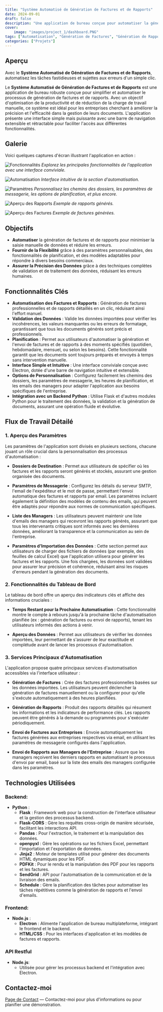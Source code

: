 ```yaml
---
title: "Système Automatisé de Génération de Factures et de Rapports"
date: 2024-09-01
draft: false
description: "Une application de bureau conçue pour automatiser la génération de factures et de rapports avec une interface conviviale et des fonctionnalités d'automatisation avancées."
cover:
    image: "images/project_1/dashboard.PNG"
tags: ["Automatisation", "Génération de Factures", "Génération de Rapports", "Electron", "Python", "Flask"]
categories: ["Projets"]
---
```


## Aperçu

Avec le **Système Automatisé de Génération de Factures et de Rapports**, automatisez les tâches fastidieuses et sujettes aux erreurs d'un simple clic.

Le **Système Automatisé de Génération de Factures et de Rapports** est une application de bureau robuste conçue pour simplifier et automatiser le processus de génération de factures et de rapports. Avec un objectif d'optimisation de la productivité et de réduction de la charge de travail manuelle, ce système est idéal pour les entreprises cherchant à améliorer la précision et l'efficacité dans la gestion de leurs documents. L'application présente une interface simple mais puissante avec une barre de navigation extensible et rétractable pour faciliter l'accès aux différentes fonctionnalités.

## Galerie

Voici quelques captures d'écran illustrant l'application en action :

![Fonctionnalités](/images/project_1/features.PNG)
*Explorez les principales fonctionnalités de l'application avec une interface conviviale.*

![Automatisation](/images/project_1/automations.PNG)
*Interface intuitive de la section d'automatisation.*

![Paramètres](/images/project_1/settings.PNG)
*Personnalisez les chemins des dossiers, les paramètres de messagerie, les options de planification, et plus encore.*

![Aperçu des Rapports](/images/project_1/report_example.PNG)
*Exemple de rapports générés.*

![Aperçu des Factures](/images/project_1/invoice_example.PNG)
*Exemple de factures générées.*

## Objectifs

- **Automatiser** la génération de factures et de rapports pour minimiser la saisie manuelle de données et réduire les erreurs.
- **Fournir de la Flexibilité** grâce à des paramètres personnalisables, des fonctionnalités de planification, et des modèles adaptables pour répondre à divers besoins commerciaux.
- **Assurer la Précision des Données** grâce à des techniques complètes de validation et de traitement des données, réduisant les erreurs humaines.

## Fonctionnalités Clés

- **Automatisation des Factures et Rapports** : Génération de factures professionnelles et de rapports détaillés en un clic, réduisant ainsi l'effort manuel.
- **Validation des Données** : Valide les données importées pour vérifier les incohérences, les valeurs manquantes ou les erreurs de formatage, garantissant que tous les documents générés sont précis et professionnels.
- **Planification** : Permet aux utilisateurs d'automatiser la génération et l'envoi de factures et de rapports à des moments spécifiés (quotidien, hebdomadaire, mensuel, ou selon les besoins). Cette fonctionnalité garantit que les documents sont toujours préparés et envoyés à temps sans intervention manuelle.
- **Interface Simple et Intuitive** : Une interface conviviale conçue avec Electron, dotée d'une barre de navigation intuitive et extensible.
- **Options de Personnalisation** : Configurez facilement les chemins des dossiers, les paramètres de messagerie, les heures de planification, et les emails des managers pour adapter l'application aux besoins spécifiques de l'entreprise.
- **Intégration avec un Backend Python** : Utilise Flask et d'autres modules Python pour le traitement des données, la validation et la génération de documents, assurant une opération fluide et évolutive.

## Flux de Travail Détailé

### 1. **Aperçu des Paramètres**

Les paramètres de l'application sont divisés en plusieurs sections, chacune jouant un rôle crucial dans la personnalisation des processus d'automatisation :

- **Dossiers de Destination** : Permet aux utilisateurs de spécifier où les factures et les rapports seront générés et stockés, assurant une gestion organisée des documents.
  
- **Paramètres de Messagerie** : Configurez les détails du serveur SMTP, l'email de l'expéditeur et le mot de passe, permettant l'envoi automatique des factures et rapports par email. Les paramètres incluent également la définition des modèles de contenu des emails, qui peuvent être adaptés pour répondre aux normes de communication spécifiques.

- **Liste des Managers** : Les utilisateurs peuvent maintenir une liste d'emails des managers qui recevront les rapports générés, assurant que tous les intervenants critiques sont informés avec les dernières données, améliorant la transparence et la communication au sein de l'entreprise.

- **Paramètres d'Importation des Données** : Cette section permet aux utilisateurs de charger des fichiers de données (par exemple, des feuilles de calcul Excel) que l'application utilisera pour générer les factures et les rapports. Une fois chargées, les données sont validées pour assurer leur précision et cohérence, réduisant ainsi les risques d'erreurs pendant la génération des documents.

### 2. **Fonctionnalités du Tableau de Bord**

Le tableau de bord offre un aperçu des indicateurs clés et affiche des informations cruciales :

- **Temps Restant pour la Prochaine Automatisation** : Cette fonctionnalité montre le compte à rebours jusqu'à la prochaine tâche d'automatisation planifiée (ex : génération de factures ou envoi de rapports), tenant les utilisateurs informés des actions à venir.
  
- **Aperçu des Données** : Permet aux utilisateurs de vérifier les données importées, leur permettant de s'assurer de leur exactitude et complétude avant de lancer les processus d'automatisation.

### 3. **Services Principaux d'Automatisation**

L'application propose quatre principaux services d'automatisation accessibles via l'interface utilisateur :

- **Génération de Factures** : Crée des factures professionnelles basées sur les données importées. Les utilisateurs peuvent déclencher la génération de factures manuellement ou la configurer pour qu'elle s'exécute automatiquement à des heures planifiées.
  
- **Génération de Rapports** : Produit des rapports détaillés qui résument les informations et les indicateurs de performance clés. Les rapports peuvent être générés à la demande ou programmés pour s'exécuter périodiquement.

- **Envoi de Factures aux Entreprises** : Envoie automatiquement les factures générées aux entreprises respectives via email, en utilisant les paramètres de messagerie configurés dans l'application.

- **Envoi de Rapports aux Managers de l'Entreprise** : Assure que les managers reçoivent les derniers rapports en automatisant le processus d'envoi par email, basé sur la liste des emails des managers configurée dans les paramètres.

## Technologies Utilisées

### Backend:
- **Python** :
  - **Flask** : Framework web pour la construction de l'interface utilisateur et la gestion des processus backend.
  - **Flask-CORS** : Gère les requêtes cross-origin de manière sécurisée, facilitant les interactions API.
  - **Pandas** : Pour l'extraction, le traitement et la manipulation des données.
  - **openpyxl** : Gère les opérations sur les fichiers Excel, permettant l'importation et l'exportation de données.
  - **Jinja2** : Moteur de templates utilisé pour générer des documents HTML dynamiques pour les PDF.
  - **PDFKit** : Pour le rendu et la manipulation des PDF pour les rapports et les factures.
  - **SendGrid** : API pour l'automatisation de la communication et de la livraison des emails.
  - **Schedule** : Gère la planification des tâches pour automatiser les tâches répétitives comme la génération de rapports et l'envoi d'emails.

### Frontend:
- **Node.js** :
  - **Electron** : Alimente l'application de bureau multiplateforme, intégrant le frontend et le backend.
  - **HTML/CSS** : Pour les interfaces d'application et les modèles de factures et rapports.

### API Restful
- **Node.js**:
  - Utilisée pour gérer les processus backend et l'intégration avec Electron.


<!-- ## Estimation du Coût Total et Délai

Pour un package complet incluant toutes les fonctionnalités ci-dessus, le coût total estimé varie entre **325 $ et 900 $**, avec un délai d'achèvement approximatif de **4 à 6 semaines**, incluant les révisions et les tests. Ci-dessous le détail :

| Service                             | Tarification              | Délai      | Révisions                                      |
|-------------------------------------|---------------------------|------------|------------------------------------------------|
| Génération de Rapports              | $75 - $200 par installation | 1 semaine  | Comprend jusqu'à 2 révisions pour ajustements des données |
| Automatisation des Documents        | $100 - $250 par type      | 1 semaine  | Comprend jusqu'à 2 modifications de template   |
| Automatisation des Communications   | $50 - $150 par installation | 1 semaine  | Jusqu'à 3 révisions pour ajustements des emails |
| Intégration et Synchronisation des Données | $100 - $300 par intégration | 1 semaine | Jusqu'à 2 révisions pour ajustements mineurs  |
| **Maintenance**                     | $30 - $100 par mois       | Continu    | Couvre les mises à jour régulières et les améliorations mineures des fonctionnalités |
 -->

## Contactez-moi

[Page de Contact](../../contact) — Contactez-moi pour plus d'informations ou pour planifier une démonstration.
